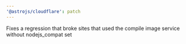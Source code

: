 ```yaml
---
'@astrojs/cloudflare': patch
---
```


Fixes a regression that broke sites that used the compile image service without nodejs_compat set
